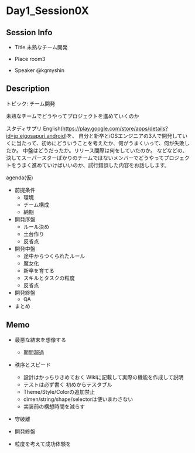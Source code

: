 # Day1_Session0X

## Session Info
* Title
未熟なチーム開発

* Place
room3

* Speaker
@kgmyshin

## Description
トピック: チーム開発

未熟なチームでどうやってプロジェクトを進めていくのか

スタディサプリ English(https://play.google.com/store/apps/details?id=jp.eigosapuri.android)を、
自分と新卒とiOSエンジニアの3人で開発していくに当たって、初めにどういうことを考えたか、何がうまくいって、何が失敗したか。
中盤はどうだったか。リリース間際は何をしていたのか。
などなどの、決してスーパースターばかりのチームではないメンバーでどうやってプロジェクトをうまく進めていけばいいのか、試行錯誤した内容をお話しします。

agenda(仮)

- 前提条件
  - 環境
  - チーム構成
  - 納期
- 開発序盤
  - ルール決め
  - 土台作り
  - 反省点
- 開発中盤
  - 途中からつくられたルール
  - 魔女化
  - 新卒を育てる
  - スキルとタスクの粒度
  - 反省点
- 開発終盤
  - QA
- まとめ

## Memo
* 最悪な結末を想像する
    * 期間超過

* 秩序とスピード
    * 設計はかっちりきめておく
    Wikiに記載して実際の機能を作成して説明
    * テストは必ず書く
    初めからテスタブル
    * Theme/Style/Colorの追加禁止
    * dimen/string/shape/selectorは使いまわさない
    * 実装前の構想時間を減らす

* 守破離

* 開発終盤
* 粒度を考えて成功体験を

